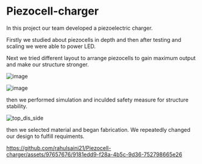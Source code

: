 # Piezocell-charger

In this project our team developed a piezoelectric charger.

Firstly we studied about piezocells in depth and then after testing and scaling we were able to power LED.

Next we tried different layout to arrange piezocells to gain maximum output and make our structure stronger.

![image](https://github.com/rahulsaini21/Piezocell-charger/assets/97657676/a718ffc2-11ac-4b82-a058-6028b6b8acae)

![image](https://github.com/rahulsaini21/Piezocell-charger/assets/97657676/f149d107-7257-48e6-9998-137899a7c95f)

then we performed simulation and inculded safety measure for structure stability.

![top_dis_side](https://github.com/rahulsaini21/Piezocell-charger/assets/97657676/666888f0-2c33-4c85-b2c3-3de576e21d7a)

then we selected material and began fabrication. We repeatedly changed our design to fulfill requiments.

https://github.com/rahulsaini21/Piezocell-charger/assets/97657676/9181edd9-f28a-4b5c-9d36-752798665e26



